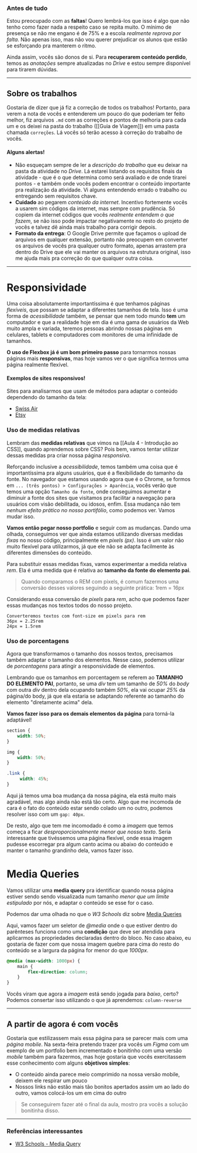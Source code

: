 
### Antes de tudo
Estou preocupado com as **faltas**! Quero lembrá-los que isso é algo que não tenho como fazer nada a respeito caso se repita muito. O mínimo de presença se não me engano é de 75% e a escola *realmente reprova por falta*. Não apenas isso, mas não vou querer prejudicar os alunos que estão se esforçando pra manterem o ritmo.

Ainda assim, vocês são donos de si. Para **recuperarem conteúdo perdido**, temos as *anotações* sempre atualizadas no *Drive* e estou sempre disponível para tirarem dúvidas.

---

## Sobre os trabalhos

Gostaria de dizer que já fiz a correção de todos os trabalhos! Portanto, para verem a nota de vocês e entenderem um pouco do que poderiam ter feito melhor, fiz arquivos `.md` com as correções e pontos de melhoria para cada um e os deixei na pasta do trabalho ([[Guia de Viagem]]) em uma pasta chamada `correções`. Lá vocês só terão acesso à correção do trabalho de vocês.

#### Alguns alertas!
- Não esqueçam sempre de ler a *descrição do trabalho* que eu deixar na pasta da atividade no *Drive*. Lá estarei listando os requisitos finais da atividade - que é o que determina como será avaliado e de onde tirarei pontos - e também onde vocês podem encontrar o conteúdo importante pra realização da atividade. Vi alguns entendendo errado o trabalho ou entregando sem requisitos chave.
- **Cuidado** ao pegarem *conteúdo da internet*. Incentivo fortemente vocês a usarem sim códigos da internet, mas sempre com prudência. Só copiem da internet códigos que vocês *realmente entendem o que fazem*, se não isso pode impactar negativamente no resto do projeto de vocês e talvez dê ainda mais trabalho para corrigir depois.
- **Formato da entrega**: O Google Drive permite que façamos o upload de arquivos em qualquer extensão, portanto não preocupem em converter os arquivos de vocês pra qualquer outro formato, apenas arrastem pra dentro do Drive que ele vai manter os arquivos na estrutura original, isso me ajuda mais pra correção do que qualquer outra coisa.


---

# Responsividade

Uma coisa absolutamente importantíssima é que tenhamos páginas *flexíveis*, que possam se adaptar a diferentes tamanhos de tela. Isso é uma forma de *acessibilidade* também, se pensar que nem todo mundo **tem** um computador e que a realidade hoje em dia é uma gama de usuários da Web muito ampla e variada, teremos pessoas abrindo nossas páginas em celulares, tablets e computadores com monitores de uma infinidade de tamanhos.

**O uso de Flexbox já é um bom primeiro passo** para tornarmos nossas páginas mais **responsivas**, mas hoje vamos ver o que significa termos uma página realmente flexível.


#### Exemplos de sites responsivos!
Sites para analisarmos que usam de métodos para adaptar o conteúdo dependendo do tamanho da tela:
- [Swiss Air](https://www.swiss.com/xx/en/homepage)
- [Etsy](https://www.etsy.com/pt/?ref=lgo)

### Uso de medidas relativas

Lembram das **medidas relativas** que vimos na [[Aula 4 - Introdução ao CSS]], quando aprendemos sobre CSS? Pois bem, vamos tentar utilizar dessas medidas pra criar nossa página *responsiva*.

Reforçando inclusive a *acessibilidade*, temos também uma coisa que é importantíssima pra alguns usuários, que é a flexibilidade do tamanho da fonte. No navegador que estamos usando agora que é o Chrome, se formos em `... (três pontos) > Configurações > Aparência`, vocês verão que temos uma opção `Tamanho da fonte`, onde conseguimos aumentar e diminuir a fonte dos sites que visitamos pra facilitar a navegação para usuários com visão debilitada, ou idosos, enfim. Essa mudança não tem *nenhum efeito prático no nosso portifólio*, como podemos ver. Vamos mudar isso.

**Vamos então pegar nosso portfolio** e seguir com as mudanças. Dando uma olhada, conseguimos ver que ainda estamos utilizando diversas medidas *fixas* no nosso código, principalmente em *pixels (px)*. Isso é um valor não muito flexível para utilizarmos, já que ele não se adapta facilmente às diferentes dimensões do conteúdo.

Para substituir essas medidas fixas, vamos experimentar a medida relativa *rem*. Ela é uma medida que é relativa ao **tamanho da fonte do elemento pai**.

> Quando comparamos o REM com pixels, é comum fazermos uma conversão desses valores seguindo a seguinte prática: 1rem = 16px

Considerando essa conversão de *pixels* para *rem*, acho que podemos fazer essas mudanças nos textos todos do nosso projeto.
```
Converteremos textos com font-size em pixels para rem
36px = 2.25rem
24px = 1.5rem
```

### Uso de porcentagens

Agora que transformamos o tamanho dos nossos textos, precisamos também adaptar o tamanho dos elementos. Nesse caso, podemos utilizar de *porcentagens* para atingir a responsividade de elementos.

Lembrando que os tamanhos em porcentagem se referem ao **TAMANHO DO ELEMENTO PAI**, portanto, se uma *div* tem um tamanho de *50%* do *body* com outra *div* dentro dela ocupando também *50%*, ela vai ocupar *25%* da página/do body, já que ela estaria se adaptando referente ao tamanho do elemento "diretamente acima" dela.

**Vamos fazer isso para os demais elementos da página** para torná-la adaptável!
```css
section {
	width: 50%;
}

img {
	width: 50%;
}

.link {
	 width: 45%;
}
```
Aqui já temos uma boa mudança da nossa página, ela está muito mais agradável, mas algo ainda não está tão certo. Algo que me incomoda de cara é o fato do conteúdo estar sendo colado um no outro, podemos resolver isso com um  `gap: 40px`.

De resto, algo que tem me incomodado é como a *imagem* que temos começa a ficar *desproporcionalmente menor que nosso texto*. Seria interessante que tivéssemos uma página flexível, onde essa imagem pudesse escorregar pra algum canto acima ou abaixo do conteúdo e manter o tamanho grandinho dela, vamos fazer isso.

# Media Queries

Vamos utilizar uma **media query** pra identificar quando nossa página estiver sendo sendo visualizada num tamanho *menor que um limite estipulado* por nós, e adaptar o conteúdo se esse for o caso.

Podemos dar uma olhada no que o *W3 Schools* diz sobre [Media Queries](https://www.w3schools.com/css/css3_mediaqueries.asp)

Aqui, vamos fazer um seletor de *@media* onde o que estiver dentro do parênteses funciona como uma **condição** que deve ser atendida para aplicarmos as propriedades declaradas dentro do bloco. No caso abaixo, eu gostaria de fazer com que nossa imagem quebre para cima do resto do conteúdo se a largura da página for menor do que *1000px*.
```css
@media (max-width: 1000px) {
	main {
		flex-direction: column;
	}
}
```
Vocês viram que agora a *imagem* está sendo jogada para *baixo*, certo? Podemos consertar isso utilizando o que já aprendemos: `column-reverse`

---

## A partir de agora é com vocês

Gostaria que estilizassem mais essa página para se parecer mais com uma *página mobile*. Na sexta-feira pretendo trazer pra vocês um *Figma* com um exemplo de um portfolio bem incrementado e bonitinho com uma versão *mobile* também para fazermos, mas hoje gostaria que vocês exercitassem esse conhecimento com alguns **objetivos simples**:
- O conteúdo ainda parece meio comprimido na nossa versão mobile, deixem ele respirar um pouco
- Nossos links não estão mais tão bonitos apertados assim um ao lado do outro, vamos colocá-los um em cima do outro

> Se conseguirem fazer até o final da aula, mostro pra vocês a solução bonitinha disso.


---

### Referências interessantes
- [W3 Schools - Media Query](https://www.w3schools.com/css/css3_mediaqueries.asp)